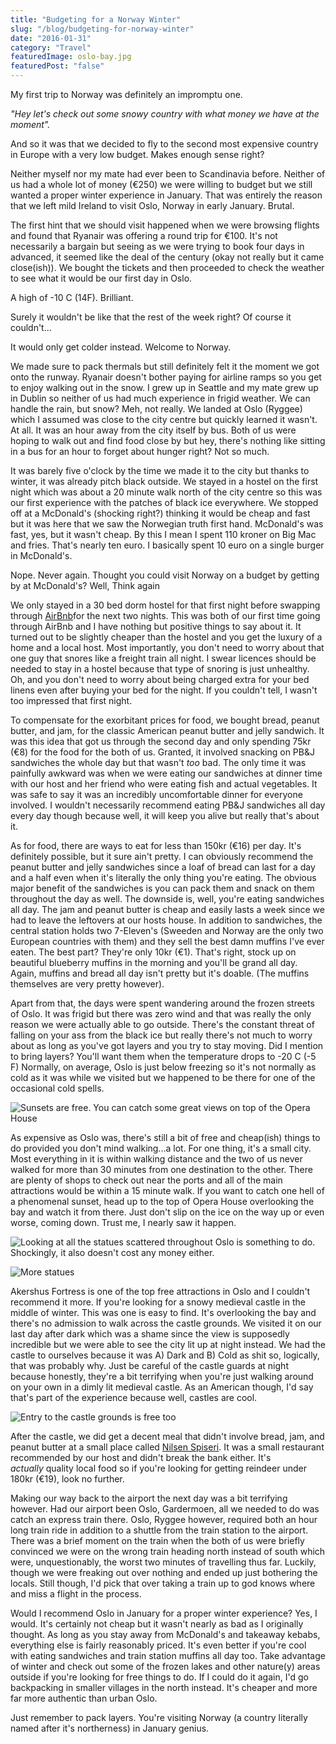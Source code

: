 ```yaml
---
title: "Budgeting for a Norway Winter"
slug: "/blog/budgeting-for-norway-winter"
date: "2016-01-31"
category: "Travel"
featuredImage: oslo-bay.jpg
featuredPost: "false"
---
```

My first trip to Norway was definitely an impromptu one.

<em>"Hey let's check out some snowy country with what money we have at the moment".</em>

And so it was that we decided to fly to the second most expensive country in Europe with a very low budget. Makes enough sense right?

Neither myself nor my mate had ever been to Scandinavia before. Neither of us had a whole lot of money (€250) we were willing to budget but we still wanted a proper winter experience in January. That was entirely the reason that we left mild Ireland to visit Oslo, Norway in early January. Brutal.

The first hint that we should visit happened when we were browsing flights and found that Ryanair was offering a round trip for €100. It's not necessarily a bargain but seeing as we were trying to book four days in advanced, it seemed like the deal of the century (okay not really but it came close(ish)). We bought the tickets and then proceeded to check the weather to see what it would be our first day in Oslo.

A high of -10 C (14F). Brilliant.

Surely it wouldn't be like that the rest of the week right? Of course it couldn't...

It would only get colder instead. Welcome to Norway.

We made sure to pack thermals but still definitely felt it the moment we got onto the runway. Ryanair doesn't bother paying for airline ramps so you get to enjoy walking out in the snow. I grew up in Seattle and my mate grew up in Dublin so neither of us had much experience in frigid weather. We can handle the rain, but snow? Meh, not really. We landed at Oslo (Ryggee) which I assumed was close to the city centre but quickly learned it wasn't. At all. It was an hour away from the city itself by bus. Both of us were hoping to walk out and find food close by but hey, there's nothing like sitting in a bus for an hour to forget about hunger right? Not so much.

It was barely five o'clock by the time we made it to the city but thanks to winter, it was already pitch black outside. We stayed in a hostel on the first night which was about a 20 minute walk north of the city centre so this was our first experience with the patches of black ice everywhere. We stopped off at a McDonald's (shocking right?) thinking it would be cheap and fast but it was here that we saw the Norwegian truth first hand. McDonald's was fast, yes, but it wasn't cheap. By this I mean I spent 110 kroner on Big Mac and fries. That's nearly ten euro. I basically spent 10 euro on a single burger in McDonald's.

Nope. Never again. Thought you could visit Norway on a budget by getting by at McDonald's? Well, Think again

We only stayed in a 30 bed dorm hostel for that first night before swapping through <a href="https://www.airbnb.ie/">AirBnb</a>for the next two nights. This was both of our first time going through AirBnb and I have nothing but positive things to say about it. It turned out to be slightly cheaper than the hostel and you get the luxury of a home and a local host. Most importantly, you don't need to worry about that one guy that snores like a freight train all night. I swear licences should be needed to stay in a hostel because that type of snoring is just unhealthy. Oh, and you don't need to worry about being charged extra for your bed linens even after buying your bed for the night. If you couldn't tell, I wasn't too impressed that first night.

To compensate for the exorbitant prices for food, we bought bread, peanut butter, and jam, for the classic American peanut butter and jelly sandwich. It was this idea that got us through the second day and only spending 75kr (€8) for the food for the both of us. Granted, it involved snacking on PB&amp;J sandwiches the whole day but that wasn't <em>too</em> bad. The only time it was painfully awkward was when we were eating our sandwiches at dinner time with our host and her friend who were eating fish and actual vegetables. It was safe to say it was an incredibly uncomfortable dinner for everyone involved. I wouldn't necessarily recommend eating PB&amp;J sandwiches all day every day though because well, it will keep you alive but really that's about it.

As for food, there are ways to eat for less than 150kr (€16) per day. It's definitely possible, but it sure ain't pretty. I can obviously recommend the peanut butter and jelly sandwiches since a loaf of bread can last for a day and a half even when it's literally the only thing you're eating. The obvious major benefit of the sandwiches is you can pack them and snack on them throughout the day as well. The downside is, well, you're eating sandwiches all day. The jam and peanut butter is cheap and easily lasts a week since we had to leave the leftovers at our hosts house. In addition to sandwiches, the central station holds two 7-Eleven's (Sweeden and Norway are the only two European countries with them) and they sell the best damn muffins I've ever eaten. The best part? They're only 10kr (€1). That's right, stock up on beautiful blueberry muffins in the morning and you'll be grand all day. Again, muffins and bread all day isn't pretty but it's doable. (The muffins themselves are very pretty however).

Apart from that, the days were spent wandering around the frozen streets of Oslo. It was frigid but there was zero wind and that was really the only reason we were actually able to go outside. There's the constant threat of falling on your ass from the black ice but really there's not much to worry about as long as you've got layers and you try to stay moving. Did I mention to bring layers? You'll want them when the temperature drops to -20 C (-5 F) Normally, on average, Oslo is just below freezing so it's not normally as cold as it was while we visited but we happened to be there for one of the occasional cold spells.

![Sunsets are free. You can catch some great views on top of the Opera House](./oslo-cityscape.webp)

As expensive as Oslo was, there's still a bit of free and cheap(ish) things to do provided you don't mind walking...a lot. For one thing, it's a small city. Most everything in it is within walking distance and the two of us never walked for more than 30 minutes from one destination to the other. There are plenty of shops to check out near the ports and all of the main attractions would be within a 15 minute walk. If you want to catch one hell of a phenomenal sunset, head up to the top of Opera House overlooking the bay and watch it from there. Just don't slip on the ice on the way up or even worse, coming down. Trust me, I nearly saw it happen.

![Looking at all the statues scattered throughout Oslo is something to do. Shockingly, it also doesn't cost any money either.](./oslo-statue.webp)

![More statues](./oslo-statue2.jpg)

Akershus Fortress is one of the top free attractions in Oslo and I couldn't recommend it more. If you're looking for a snowy medieval castle in the middle of winter. This was one is easy to find. It's overlooking the bay and there's no admission to walk across the castle grounds. We visited it on our last day after dark which was a shame since the view is supposedly incredible but we were able to see the city lit up at night instead. We had the castle to ourselves because it was A) Dark and B) Cold as shit so, logically, that was probably why. Just be careful of the castle guards at night because honestly, they're a bit terrifying when you're just walking around on your own in a dimly lit medieval castle. As an American though, I'd say that's part of the experience because well, castles are cool.

![Entry to the castle grounds is free too](./oslo-castle.webp)

After the castle, we did get a decent meal that didn't involve bread, jam, and peanut butter at a small place called <a href="http://www.nilsenspiseri.no/" target="_blank">Nilsen Spiseri</a>. It was a small restaurant recommended by our host and didn't break the bank either. It's <em>actually&nbsp;</em>quality local food so if you're looking for getting reindeer under 180kr (€19), look no further.

Making our way back to the airport the next day was a bit terrifying however. Had our airport been Oslo, Gardermoen, all we needed to do was catch an express train there. Oslo, Ryggee however, required both an hour long train ride in addition to a shuttle from the train station to the airport. There was a brief moment on the train when the both of us were briefly convinced we were on the wrong train heading north instead of south which were, unquestionably, the worst two minutes of travelling thus far. Luckily, though we were freaking out over nothing and ended up just bothering the locals. Still though, I'd pick that over taking a train up to god knows where and miss a flight in the process.

Would I recommend Oslo in January for a proper winter experience? Yes, I would. It's certainly not cheap but it wasn't nearly as bad as I originally thought. As long as you stay away from McDonald's and takeaway kebabs, everything else is fairly reasonably priced. It's even better if you're cool with eating sandwiches and train station muffins all day too. Take advantage of winter and check out some of the frozen lakes and other nature(y) areas outside if you're looking for free things to do. If I could do it again, I'd go backpacking in smaller villages in the north instead. It's cheaper and more far more authentic than urban Oslo.

Just remember to pack layers. You're visiting Norway (a country literally named after it's northerness) in January genius.